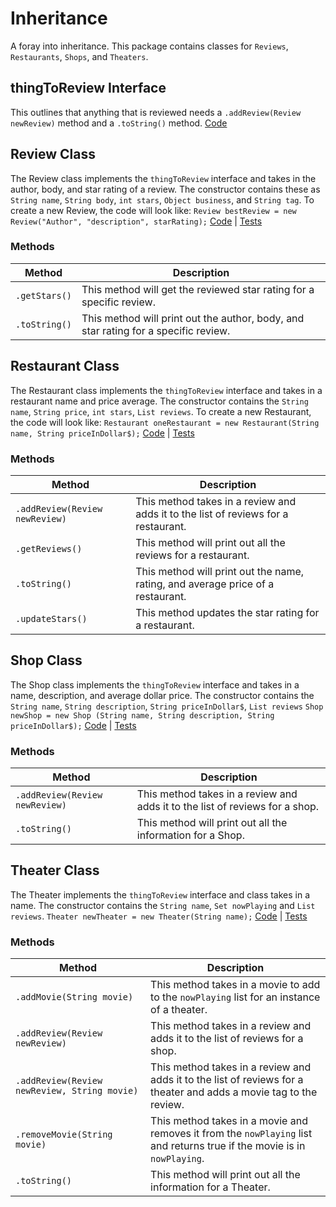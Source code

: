 # Inheritance
A foray into inheritance. This package contains classes for `Reviews`, `Restaurants`, `Shops`, and `Theaters`.

## <a name="thingToReview"></a>thingToReview Interface
This outlines that anything that is reviewed needs a `.addReview(Review newReview)` method and a `.toString()` method.
[Code](../src/main/java/thingToReview.java)

## <a name="Review"></a>Review Class
The Review class implements the `thingToReview` interface and takes in the author, body, and star rating of a review. The constructor contains these as `String name`, `String body`, `int stars`, `Object business`, and `String tag`.
To create a new Review, the code will look like:
`Review bestReview = new Review("Author", "description", starRating);`
[Code](../src/main/java/Review.java) | [Tests](../src/test/java/ReviewTest.java)


### Methods
Method |Description
----| ----
`.getStars()` | This method will get the reviewed star rating for a specific review.
`.toString()` | This method will print out the author, body, and star rating for a specific review.


## <a name="Restaurant"></a>Restaurant Class
The Restaurant class implements the `thingToReview` interface and takes in a restaurant name and price average. The constructor contains the `String name`, `String price`, `int stars`, `List reviews`.
To create a new Restaurant, the code will look like:
`Restaurant oneRestaurant = new Restaurant(String name, String priceInDollar$);`
[Code](../src/main/java/Restaurant.java) | [Tests](../src/test/java/RestaurantTest.java)


### Methods
Method |Description
----| ----
`.addReview(Review newReview)` | This method takes in a review and adds it to the list of reviews for a restaurant.
`.getReviews()` | This method will print out all the reviews for a restaurant.
`.toString()` | This method will print out the name, rating, and average price of a restaurant.
`.updateStars()` | This method updates the star rating for a restaurant.


## <a name="Shop"></a>Shop Class
The Shop class implements the `thingToReview` interface and takes in a name, description, and average dollar price. The constructor contains the `String name`, `String description`, `String priceInDollar$`, `List reviews`
`Shop newShop = new Shop (String name, String description, String priceInDollar$);`
[Code](../src/main/java/Shop.java)  | [Tests](../src/test/java/ShopTest.java)

### Methods
Method |Description
----| ----
`.addReview(Review newReview)` |  This method takes in a review and adds it to the list of reviews for a shop.
`.toString()` | This method will print out all the information for a Shop.


## <a name="Theater"></a>Theater Class
The Theater implements the `thingToReview` interface and class takes in a name. The constructor contains the `String name`, `Set nowPlaying` and `List reviews`.
`Theater newTheater = new Theater(String name);`
[Code](../src/main/java/Theater.java)  | [Tests](../src/test/java/TheaterTest.java)

### Methods
Method |Description
----| ----
`.addMovie(String movie)` | This method takes in a movie to add to the `nowPlaying` list for an instance of a theater.
`.addReview(Review newReview)` | This method takes in a review and adds it to the list of reviews for a shop.
`.addReview(Review newReview, String movie)` | This method takes in a review and adds it to the list of reviews for a theater and adds a movie tag to the review.
`.removeMovie(String movie)` | This method takes in a movie and removes it from the `nowPlaying` list and returns true if the movie is in `nowPlaying`.
`.toString()` | This method will print out all the information for a Theater.
